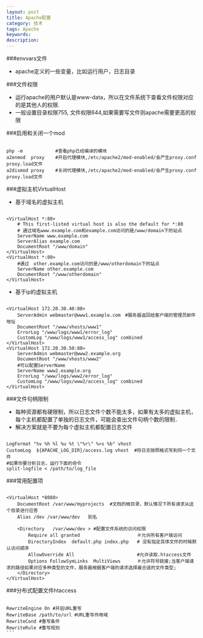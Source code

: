 ```yaml
---
layout: post
title: Apache配置
category: 技术
tags: Apache
keywords: 
description: 
---
```

###envvars文件

- apache定义的一些变量，比如运行用户，日志目录

###文件权限

- 运行apache的用户默认是www-data，所以在文件系统下查看文件权限对应的是其他人的权限.
- 一般设置目录权限755, 文件权限644,如果需要写文件则apache需要更高的权限

###启用和关闭一个mod

```

php -m            #查看php已经编译的模块
a2enmod  proxy    #开启代理模块,/etc/apache2/mod-enabled/会产生proxy.conf  proxy.load文件
a2dismod proxy    #关闭代理模块,/etc/apache2/mod-enabled/会产生proxy.conf  proxy.load文件
```

###虚拟主机VirtualHost

- 基于域名的虚拟主机 

```

<VirtualHost *:80>
    # This first-listed virtual host is also the default for *:80
    # 通过域名www.example.com和example.com访问的是/www/domain下的站点
    ServerName www.example.com
    ServerAlias example.com 
    DocumentRoot "/www/domain"
</VirtualHost>
<VirtualHost *:80>
	#通过　other.example.com访问的是/www/otherdomain下的站点
    ServerName other.example.com
    DocumentRoot "/www/otherdomain"
</VirtualHost>
```

- 基于ip的虚拟主机 


```

<VirtualHost 172.20.30.40:80>
    ServerAdmin webmaster@www1.example.com　#服务器返回给客户端的管理员邮件地址
    DocumentRoot "/www/vhosts/www1"
    ErrorLog "/www/logs/www1/error_log"
    CustomLog "/www/logs/www1/access_log" combined
</VirtualHost>
<VirtualHost 172.20.30.50:80>
    ServerAdmin webmaster@www2.example.org
    DocumentRoot "/www/vhosts/www2"
    #可以配置ServerName
    ServerName www2.example.org
    ErrorLog "/www/logs/www2/error_log"
    CustomLog "/www/logs/www2/access_log" combined
</VirtualHost>
```

###文件句柄限制

- 每种资源都有硬限制，所以日志文件个数不能太多，如果有太多的虚拟主机，每个主机都配置了单独的日志文件，可能会查出文件句柄个数的限制．
- 解决方案就是不要为每个虚拟主机都配置日志文件

```

LogFormat "%v %h %l %u %t \"%r\" %>s %b" vhost
CustomLog  ${APACHE_LOG_DIR}/access.log vhost  #将日志按照格式写到同一个文件
#如果你要分析日志，运行下面的命令
split-logfile < /path/to/log_file
```

###常用配置项

```

<VirtualHost *8080>
	DocumentRoot /var/www/myprojects  #文档的根目录，默认情况下所有请求从这个目录进行应答
	Alias /dev /var/www/dev   别名

	<Directory   /var/www/dev > #配置文件系统的访问权限
		Require all granted                     ＃允许所有客户端访问
		DirectoryIndex  default.php index.php   # 没有指定具体文件的时候默认访问顺序
		AllowOverride All                       #允许读取.htaccess文件
		Options FollowSymLinks  MultiViews      ＃允许符号链接;当客户端请求的路径如果对应多种类型的文件，服务器根据客户端的请求选择最合适的文件类型;
	</Directory>
</VirtualHost>
```

###分布式配置文件htaccess

````

RewriteEngine On #开启URL重写
RewriteBase /path/to/url #URL重写作用域
RewriteCond #重写条件
RewriteRule #重写规则
```

